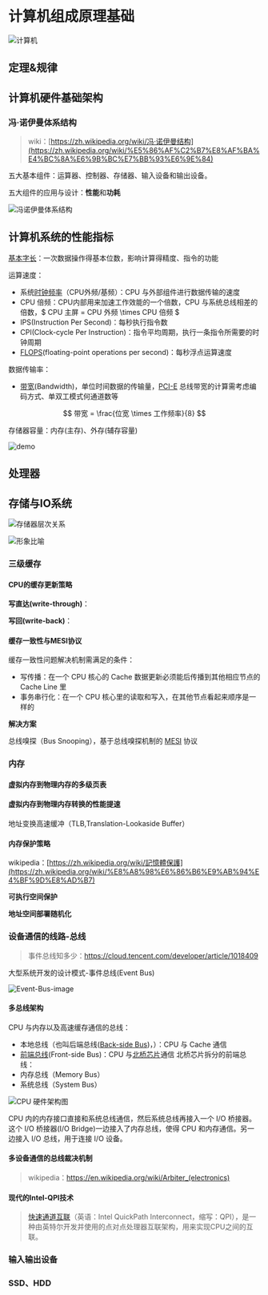 # 计算机组成原理基础

![计算机](https://mypic-1258313760.cos.ap-guangzhou.myqcloud.com/img/20200216204537.png)

## 定理&规律

## 计算机硬件基础架构

### 冯·诺伊曼体系结构

>wiki：[https://zh.wikipedia.org/wiki/冯·诺伊曼结构](https://zh.wikipedia.org/wiki/%E5%86%AF%C2%B7%E8%AF%BA%E4%BC%8A%E6%9B%BC%E7%BB%93%E6%9E%84)

五大基本组件：运算器、控制器、存储器、输入设备和输出设备。

五大组件的应用与设计：**性能**和**功耗**

![冯诺伊曼体系结构](https://mypic-1258313760.cos.ap-guangzhou.myqcloud.com/img/20200216213049.png)

## 计算机系统的性能指标

[基本字长](https://zh.wikipedia.org/zh-hans/%E5%AD%97_(%E8%AE%A1%E7%AE%97%E6%9C%BA))：一次数据操作得基本位数，影响计算得精度、指令的功能

运算速度：
  - 系统[时钟频率](https://zh.wikipedia.org/zh-hans/%E6%97%B6%E9%92%9F%E9%A2%91%E7%8E%87)（CPU外频/基频）：CPU 与外部组件进行数据传输的速度
  - CPU 倍频：CPU内部用来加速工作效能的一个倍数，CPU 与系统总线相差的倍数，$ CPU 主屏 = CPU 外频 \times CPU 倍频 $
  - IPS(Instruction Per Second)：每秒执行指令数
  - CPI(Clock-cycle Per Instruction)：指令平均周期，执行一条指令所需要的时钟周期
  - [FLOPS](https://zh.wikipedia.org/zh-cn/%E6%AF%8F%E7%A7%92%E6%B5%AE%E9%BB%9E%E9%81%8B%E7%AE%97%E6%AC%A1%E6%95%B8)(floating-point operations per second)：每秒浮点运算速度

数据传输率：
  - [带宽](https://zh.wikipedia.org/wiki/%E5%B8%A6%E5%AE%BD)(Bandwidth)，单位时间数据的传输量，[PCI-E](https://zh.wikipedia.org/zh-cn/PCI_Express) 总线带宽的计算需考虑编码方式、单双工模式何通道数等

$$ 带宽 = \frac{位宽 \times 工作频率}{8} $$

存储器容量：内存(主存)、外存(辅存容量)

![demo](https://cdn.jsdelivr.net/gh/ssmath/mypic/img/20200226102903.jpg)

## 处理器

## 存储与IO系统

![存储器层次关系](https://cdn.jsdelivr.net/gh/ssmath/images-assets-cdn/img/20200304092527.png)

![形象比喻](https://cdn.jsdelivr.net/gh/ssmath/images-assets-cdn/img/20200304092858.png)

### 三级缓存

#### CPU的缓存更新策略

**写直达(write-through)**：

**写回(write-back)**：

#### 缓存一致性与MESI协议

缓存一致性问题解决机制需满足的条件：
- 写传播：在一个 CPU 核心的 Cache 数据更新必须能后传播到其他相应节点的 Cache Line 里
- 事务串行化：在一个 CPU 核心里的读取和写入，在其他节点看起来顺序是一样的

**解决方案**

总线嗅探（Bus Snooping），基于总线嗅探机制的 [MESI](https://zh.wikipedia.org/zh-hans/MESI%E5%8D%8F%E8%AE%AE) 协议


### 内存

#### 虚拟内存到物理内存的多级页表

#### 虚拟内存到物理内存转换的性能提速

地址变换高速缓冲（TLB,Translation-Lookaside Buffer）

#### 内存保护策略

wikipedia：[https://zh.wikipedia.org/wiki/記憶體保護](https://zh.wikipedia.org/wiki/%E8%A8%98%E6%86%B6%E9%AB%94%E4%BF%9D%E8%AD%B7)

**可执行空间保护**

**地址空间部署随机化**

### 设备通信的线路-总线

>事件总线知多少：https://cloud.tencent.com/developer/article/1018409

大型系统开发的设计模式-事件总线(Event Bus)

![Event-Bus-image](https://cdn.jsdelivr.net/gh/ssmath/images-assets-cdn/img/20200304101102.jpg)

#### 多总线架构

CPU 与内存以及高速缓存通信的总线：
- 本地总线（也叫后端总线([Back-side Bus](https://en.wikipedia.org/wiki/Back-side_bus))，）：CPU 与 Cache 通信
- [前端总线](https://zh.wikipedia.org/wiki/%E5%89%8D%E7%AB%AF%E6%80%BB%E7%BA%BF)(Front-side Bus)：CPU 与[北桥芯片](https://zh.wikipedia.org/zh-hans/%E5%8C%97%E6%A1%A5)通信
北桥芯片拆分的前端总线：
- 内存总线（Memory Bus）
- 系统总线（System Bus）

![CPU 硬件架构图](https://cdn.jsdelivr.net/gh/ssmath/images-assets-cdn/img/20200304104022.jpg)

CPU 内的内存接口直接和系统总线通信，然后系统总线再接入一个 I/O 桥接器。这个 I/O 桥接器(I/O Bridge)一边接入了内存总线，使得 CPU 和内存通信。另一边接入 I/O 总线，用于连接 I/O 设备。

#### 多设备通信的总线裁决机制

>wikipedia：https://en.wikipedia.org/wiki/Arbiter_(electronics)

#### 现代的Intel-QPI技术

>[快速通道互联](https://zh.wikipedia.org/wiki/%E5%BF%AB%E9%80%9F%E9%80%9A%E9%81%93%E4%BA%92%E8%81%94)（英语：Intel QuickPath Interconnect，缩写：QPI），是一种由英特尔开发并使用的点对点处理器互联架构，用来实现CPU之间的互联。

### 输入输出设备

### SSD、HDD
